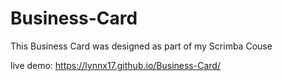 # Business-Card
This Business Card was designed as part of my Scrimba Couse 

live demo: https://lynnx17.github.io/Business-Card/

